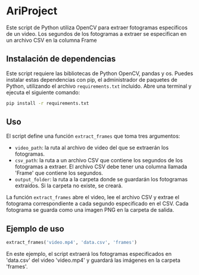 # AriProject

Este script de Python utiliza OpenCV para extraer fotogramas específicos de un video. Los segundos de los fotogramas a extraer se especifican en un archivo CSV en la columna Frame

## Instalación de dependencias

Este script requiere las bibliotecas de Python OpenCV, pandas y os. Puedes instalar estas dependencias con pip, el administrador de paquetes de Python, utilizando el archivo `requirements.txt` incluido. Abre una terminal y ejecuta el siguiente comando:


```bash
pip install -r requirements.txt
```

## Uso

El script define una función `extract_frames` que toma tres argumentos:

- `video_path`: la ruta al archivo de video del que se extraerán los fotogramas.
- `csv_path`: la ruta a un archivo CSV que contiene los segundos de los fotogramas a extraer. El archivo CSV debe tener una columna llamada 'Frame' que contiene los segundos.
- `output_folder`: la ruta a la carpeta donde se guardarán los fotogramas extraídos. Si la carpeta no existe, se creará.

La función `extract_frames` abre el video, lee el archivo CSV y extrae el fotograma correspondiente a cada segundo especificado en el CSV. Cada fotograma se guarda como una imagen PNG en la carpeta de salida.

## Ejemplo de uso

```python
extract_frames('video.mp4', 'data.csv', 'frames')
```

En este ejemplo, el script extraerá los fotogramas especificados en 'data.csv' del video 'video.mp4' y guardará las imágenes en la carpeta 'frames'.

